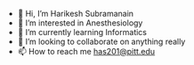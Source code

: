 - 👋 Hi, I’m Harikesh Subramanain
- 👀 I’m interested in Anesthesiology
- 🌱 I’m currently learning Informatics
- 💞️ I’m looking to collaborate on anything really 
- 📫 How to reach me has201@pitt.edu

<!---
Golu31harikesh/Golu31harikesh is a ✨ special ✨ repository because its `README.md` (this file) appears on your GitHub profile.
You can click the Preview link to take a look at your changes.
--->
